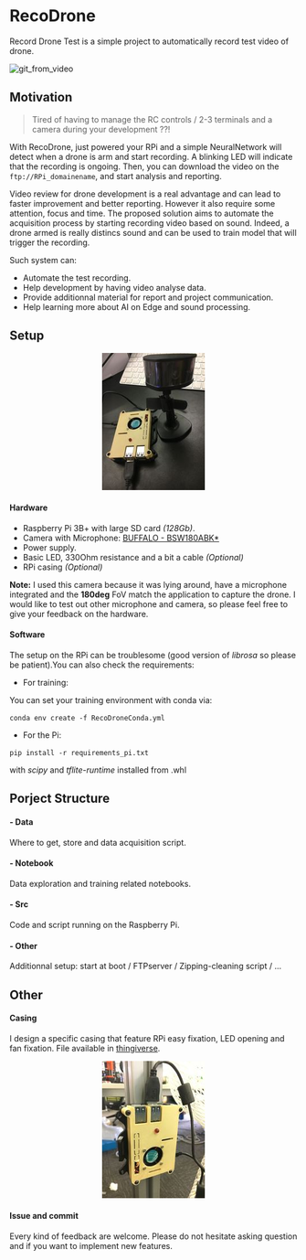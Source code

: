 # RecoDrone
Record Drone Test is a simple project to automatically record test video of drone.

![git_from_video](Video/flight_test.gif)

## Motivation

> Tired of having to manage the RC controls / 2-3 terminals and a camera during your development ??!

With RecoDrone, just powered your RPi and a simple NeuralNetwork will detect when a drone is arm and start recording.
A blinking LED will indicate that the recording is ongoing. Then, you can download the video on the ```ftp://RPi_domainename```, and start analysis and reporting.

Video review for drone development is a real advantage and can lead to faster improvement and better reporting.
However it also require some attention, focus and time. The proposed solution aims to automate the acquisition process by starting recording video based on sound.
Indeed, a drone armed is really distincs sound and can be used to train model that will trigger the recording.

Such system can:
- Automate the test recording.
- Help development by having video analyse data.
- Provide additionnal material for report and project communication.
- Help learning more about AI on Edge and sound processing.


## Setup

<p align="center">
  <img src="Others/DroneRecoImg.jpg">
</p>

#### Hardware

- Raspberry Pi 3B+ with large SD card *(128Gb)*.
- Camera with Microphone: [BUFFALO - BSW180ABK*](https://www.buffalo.jp/product/detail/bsw180abk.html)
- Power supply.
- Basic LED, 330Ohm resistance and a bit a cable *(Optional)*
- RPi casing *(Optional)*



**Note:** I used this camera because it was lying around, have a microphone integrated and the **180deg** FoV match the application to capture the drone. I would like to test out other microphone and camera, so please feel free to give your feedback on the hardware.

#### Software
The setup on the RPi can be troublesome (good version of *librosa* so please be patient).You can also check the requirements:
- For training:

You can set your training environment with conda via:
```
conda env create -f RecoDroneConda.yml
```

- For the Pi:
```
pip install -r requirements_pi.txt
```
with *scipy* and *tflite-runtime* installed from .whl

## Porject Structure

#### - Data

Where to get, store and data acquisition script.

#### - Notebook
Data exploration and training related notebooks.

#### - Src
Code and script running on the Raspberry Pi.

#### - Other
Additionnal setup: start at boot / FTPserver / Zipping-cleaning script / ...

## Other

#### Casing
I design a specific casing that feature RPi easy fixation, LED opening and fan fixation. File available in [thingiverse](https://www.thingiverse.com/thing:4612562).

<p align="center">
  <img src="Others/casing.jpg">
</p>

#### Issue and commit
Every kind of feedback are welcome. Please do not hesitate asking question and if you want to implement new features.
